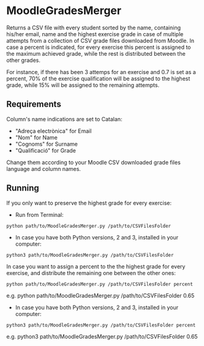 # MoodleGradesMerger
Returns a CSV file with every student sorted by the name, containing his/her email, name and the highest exercise grade in case of multiple attempts
from a collection of CSV grade files downloaded from Moodle.
In case a percent is indicated, for every exercise this percent is assigned to the maximum achieved grade,
while the rest is distributed between the other grades.

For instance, if there has been 3 attemps for an exercise and 0.7 is set as a percent, 70% of the exercise qualification will be assigned to the highest grade, while 15% will be assigned to the remaining attempts.

## Requirements
Column's name indications are set to Catalan:
- "Adreça electrònica" for Email
- "Nom" for Name
- "Cognoms" for Surname
- "Qualificació" for Grade

Change them according to your Moodle CSV downloaded grade files language and column names.

## Running
If you only want to preserve the highest grade for every exercise:
- Run from Terminal:
```
python path/to/MoodleGradesMerger.py /path/to/CSVFilesFolder
```
- In case you have both Python versions, 2 and 3, installed in your computer:
```
python3 path/to/MoodleGradesMerger.py /path/to/CSVFilesFolder
```

In case you want to assign a percent to the the highest grade for every exercise, and distribute the remaining one between the other ones:
```
python path/to/MoodleGradesMerger.py /path/to/CSVFilesFolder percent
```
e.g. python path/to/MoodleGradesMerger.py /path/to/CSVFilesFolder 0.65
- In case you have both Python versions, 2 and 3, installed in your computer:
```
python3 path/to/MoodleGradesMerger.py /path/to/CSVFilesFolder percent
```
e.g. python3 path/to/MoodleGradesMerger.py /path/to/CSVFilesFolder 0.65